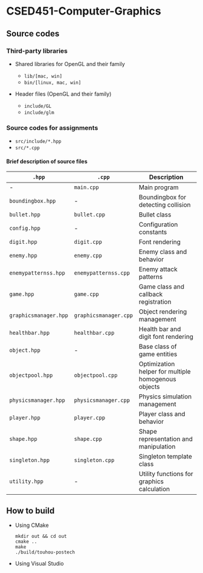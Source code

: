 # CSED451-Computer-Graphics

## Source codes

### Third-party libraries

-  Shared libraries for OpenGL and their family
    - `lib/[mac, win]`
    - `bin/[linux, mac, win]`

- Header files (OpenGL and their family)
  - `include/GL`
  - `include/glm`

### Source codes for assignments
  - `src/include/*.hpp`
  - `src/*.cpp`

#### Brief description of source files

| `.hpp` | `.cpp` | Description |
|--------|--------|-------------|
| - | `main.cpp` | Main program |
|`boundingbox.hpp` | - | Boundingbox for detecting collision |
| `bullet.hpp` | `bullet.cpp` | Bullet class |
| `config.hpp` | - | Configuration constants |
| `digit.hpp` | `digit.cpp` | Font rendering |
| `enemy.hpp` | `enemy.cpp` | Enemy class and behavior |
| `enemypatternss.hpp` | `enemypatternss.cpp` | Enemy attack patterns |
| `game.hpp` | `game.cpp` | Game class and callback registration |
| `graphicsmanager.hpp` | `graphicsmanager.cpp` | Object rendering management |
| `healthbar.hpp` | `healthbar.cpp` | Health bar and digit font rendering |
| `object.hpp` | - | Base class of game entities |
| `objectpool.hpp` | `objectpool.cpp` | Optimization helper for multiple homogenous objects |
| `physicsmanager.hpp` | `physicsmanager.cpp` | Physics simulation management |
| `player.hpp` | `player.cpp` | Player class and behavior |
| `shape.hpp` | `shape.cpp` | Shape representation and manipulation |
| `singleton.hpp` | `singleton.cpp`| Singleton template class |
| `utility.hpp` | - | Utility functions for graphics calculation |

## How to build
- Using CMake
    ```
    mkdir out && cd out
    cmake ..
    make
    ./build/touhou-postech
    ```
- Using Visual Studio

